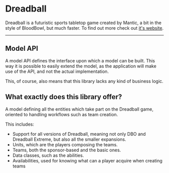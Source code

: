 # Dreadball

Dreadball is a futuristic sports tabletop game created by Mantic, a bit in the style of BloodBowl, but much faster. To find out more check out [it's website][dreadball].

---

## Model API

A model API defines the interface upon which a model can be built. This way it is possible to easily extend the model, as the application will make use of the API, and not the actual implementation.

This, of course, also means that this library lacks any kind of business logic.

## What exactly does this library offer?

A model defining all the entities which take part on the Dreadball game, oriented to handling workflows such as team creation.

This includes:

- Support for all versions of Dreadball, meaning not only DBO and Dreadball Extreme, but also all the smaller expansions.
- Units, which are the players composing the teams.
- Teams, both the sponsor-based and the basic ones.
- Data classes, such as the abilities.
- Availabilities, used for knowing what can a player acquire when creating teams

[dreadball]: www.manticgames.com/games/dreadball.html